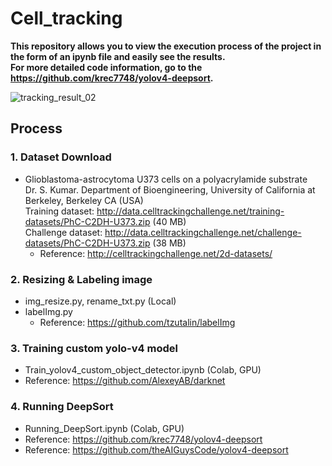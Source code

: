 # Cell_tracking

**This repository allows you to view the execution process of the project in the form of an ipynb file and easily see the results.  
For more detailed code information, go to the https://github.com/krec7748/yolov4-deepsort.**  

![tracking_result_02](https://user-images.githubusercontent.com/86844420/146902101-7ed9906e-35e4-4423-adad-5f1d2cf9682b.gif)

## Process
### 1. Dataset Download
 - Glioblastoma-astrocytoma U373 cells on a polyacrylamide substrate  
   Dr. S. Kumar. Department of Bioengineering, University of California at Berkeley, Berkeley CA (USA)  
   Training dataset: http://data.celltrackingchallenge.net/training-datasets/PhC-C2DH-U373.zip (40 MB)  
   Challenge dataset: http://data.celltrackingchallenge.net/challenge-datasets/PhC-C2DH-U373.zip (38 MB)  
   - Reference: http://celltrackingchallenge.net/2d-datasets/


### 2. Resizing & Labeling image
* img_resize.py, rename_txt.py (Local)  
* labelImg.py  
   * Reference: https://github.com/tzutalin/labelImg  
    

### 3. Training custom yolo-v4 model
* Train_yolov4_custom_object_detector.ipynb (Colab, GPU)
* Reference: https://github.com/AlexeyAB/darknet


### 4. Running DeepSort
* Running_DeepSort.ipynb (Colab, GPU)  
* Reference: https://github.com/krec7748/yolov4-deepsort 
* Reference: https://github.com/theAIGuysCode/yolov4-deepsort
